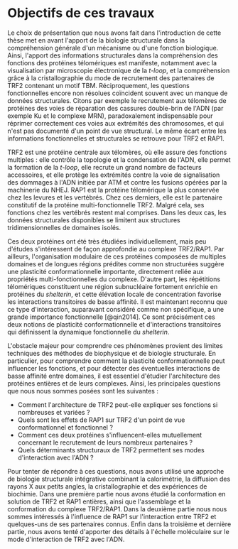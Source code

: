 # Objectifs de ces travaux

Le choix de présentation que nous avons fait dans l'introduction de cette thèse
met en avant l'apport de la biologie structurale dans la compréhension générale
d'un mécanisme ou d'une fonction biologique. Ainsi, l'apport des informations
structurales dans la compréhension des fonctions des protéines télomériques est
manifeste, notamment avec la visualisation par microscopie électronique de la
*t-loop*, et la compréhension grâce à la cristallographie du mode de recrutement
des partenaires de TRF2 contenant un motif TBM. Réciproquement, les questions
fonctionnelles encore non résolues coïncident souvent avec un manque de données
structurales. Citons par exemple le recrutement aux télomères de protéines des
voies de réparation des cassures double-brin de l'ADN (par exemple Ku et le
complexe MRN), paradoxalement indispensable pour réprimer correctement ces voies
aux extrémités des chromosomes, et qui n'est pas documenté d'un point de vue
structural. Le même écart entre les informations fonctionnelles et structurales
se retrouve pour TRF2 et RAP1.

TRF2 est une protéine centrale aux télomères, où elle assure des fonctions
multiples : elle contrôle la topologie et la condensation de l'ADN, elle permet
la formation de la *t-loop*, elle recrute un grand nombre de facteurs
accessoires, et elle protège les extrémités contre la voie de signalisation des
dommages à l'ADN initiée par ATM et contre les fusions opérées par la machinerie
du NHEJ. RAP1 est la protéine télomérique la plus conservée chez les levures et
les vertébrés. Chez ces derniers, elle est le partenaire constitutif de la
protéine multi-fonctionnelle TRF2. Malgré cela, ses fonctions chez les vertébrés
restent mal comprises. Dans les deux cas, les données structurales disponibles
se limitent aux structures tridimensionnelles de domaines isolés.

Ces deux protéines ont été très étudiées individuellement, mais peu d'études
s'intéressent de façon approfondie au complexe TRF2/RAP1. Par ailleurs,
l'organisation modulaire de ces protéines composées de multiples domaines et de
longues régions prédites comme non structurées suggère une plasticité
conformationnelle importante, directement reliée aux propriétés
multi-fonctionnelles du complexe. D'autre part, les répétitions télomériques
constituent une région subnucléaire fortement enrichie en protéines du
*shelterin*, et cette élévation locale de concentration favorise les
interactions transitoires de basse affinité. Il est maintenant reconnu que ce
type d'interaction, auparavant considéré comme non spécifique, a une grande
importance fonctionnelle [@qin2014]. Ce sont précisément ces deux notions de
plasticité conformationnelle et d'interactions transitoires qui définissent la
dynamique fonctionnelle du *shelterin*.

L'obstacle majeur pour comprendre ces phénomènes provient des limites techniques
des méthodes de biophysique et de biologie structurale. En particulier, pour
comprendre comment la plasticité conformationnelle peut influencer les
fonctions, et pour détecter des éventuelles interactions de basse affinité entre
domaines, il est essentiel d'étudier l'architecture des protéines entières et de
leurs complexes. Ainsi, les principales questions que nous nous sommes posées
sont les suivantes :

- Comment l'architecture de TRF2 peut-elle expliquer ses fonctions si nombreuses
  et variées ?
- Quels sont les effets de RAP1 sur TRF2 d'un point de vue conformationnel et
  fonctionnel ?
- Comment ces deux protéines s'influencent-elles mutuellement concernant le
  recrutement de leurs nombreux partenaires ?
- Quels déterminants structuraux de TRF2 permettent ses modes d'interaction avec
  l'ADN ?

Pour tenter de répondre à ces questions, nous avons utilisé une approche de
biologie structurale intégrative combinant la calorimétrie, la diffusion des
rayons X aux petits angles, la cristallographie et des expériences de biochimie.
Dans une première partie nous avons étudié la conformation en solution de TRF2
et RAP1 entières, ainsi que l'assemblage et la conformation du complexe
TRF2/RAP1. Dans la deuxième partie nous nous sommes intéressés à l'influence de
RAP1 sur l'interaction entre TRF2 et quelques-uns de ses partenaires connus.
Enfin dans la troisième et dernière partie, nous avons tenté d'apporter des
détails à l'échelle moléculaire sur le mode d'interaction de TRF2 avec l'ADN.


